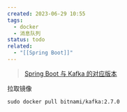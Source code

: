 ```yaml
---
created: 2023-06-29 10:55
tags:
  - docker
  - 消息队列
status: todo
related:
  - "[[Spring Boot]]"
---
```


> [Spring Boot 与 Kafka 的对应版本](https://spring.io/projects/spring-kafka)

拉取镜像

```shell
sudo docker pull bitnami/kafka:2.7.0
```


